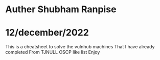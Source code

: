 
# Auther Shubham Ranpise


# 12/december/2022



This is a cheatsheet to solve the vulnhub machines
That I have already completed
From TJNULL OSCP like list
           Enjoy 

